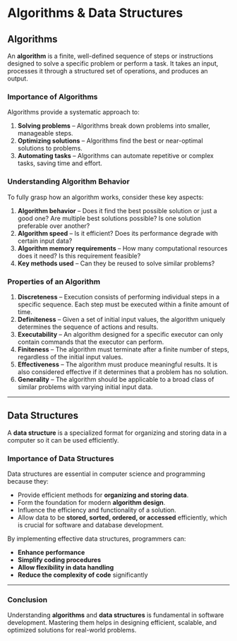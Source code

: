 # Algorithms & Data Structures

## Algorithms

An **algorithm** is a finite, well-defined sequence of steps or instructions designed to solve a specific problem or perform a task. It takes an input, processes it through a structured set of operations, and produces an output.

### Importance of Algorithms

Algorithms provide a systematic approach to:

1. **Solving problems** – Algorithms break down problems into smaller, manageable steps.
2. **Optimizing solutions** – Algorithms find the best or near-optimal solutions to problems.
3. **Automating tasks** – Algorithms can automate repetitive or complex tasks, saving time and effort.

### Understanding Algorithm Behavior

To fully grasp how an algorithm works, consider these key aspects:

1. **Algorithm behavior** – Does it find the best possible solution or just a good one? Are multiple best solutions possible? Is one solution preferable over another?
2. **Algorithm speed** – Is it efficient? Does its performance degrade with certain input data?
3. **Algorithm memory requirements** – How many computational resources does it need? Is this requirement feasible?
4. **Key methods used** – Can they be reused to solve similar problems?

### Properties of an Algorithm

1. **Discreteness** – Execution consists of performing individual steps in a specific sequence. Each step must be executed within a finite amount of time.
2. **Definiteness** – Given a set of initial input values, the algorithm uniquely determines the sequence of actions and results.
3. **Executability** – An algorithm designed for a specific executor can only contain commands that the executor can perform.
4. **Finiteness** – The algorithm must terminate after a finite number of steps, regardless of the initial input values.
5. **Effectiveness** – The algorithm must produce meaningful results. It is also considered effective if it determines that a problem has no solution.
6. **Generality** – The algorithm should be applicable to a broad class of similar problems with varying initial input data.

---

## Data Structures

A **data structure** is a specialized format for organizing and storing data in a computer so it can be used efficiently.

### Importance of Data Structures

Data structures are essential in computer science and programming because they:

- Provide efficient methods for **organizing and storing data**.
- Form the foundation for modern **algorithm design**.
- Influence the efficiency and functionality of a solution.
- Allow data to be **stored, sorted, ordered, or accessed** efficiently, which is crucial for software and database development.

By implementing effective data structures, programmers can:

- **Enhance performance**
- **Simplify coding procedures**
- **Allow flexibility in data handling**
- **Reduce the complexity of code** significantly

---

### Conclusion

Understanding **algorithms** and **data structures** is fundamental in software development. Mastering them helps in designing efficient, scalable, and optimized solutions for real-world problems.
